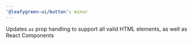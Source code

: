```yaml
---
'@leafygreen-ui/button': minor
---
```


Updates `as` prop handling to support all valid HTML elements, as well as React Components
